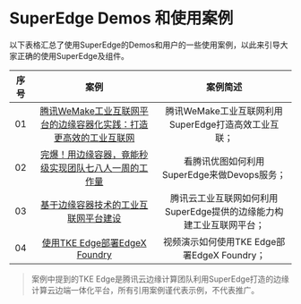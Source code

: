 # SuperEdge Demos 和使用案例

以下表格汇总了使用SuperEdge的Demos和用户的一些使用案例，以此来引导大家正确的使用SuperEdge及组件。

| 序号 |                             案例                             |                           案例简述                           |
| :--: | :----------------------------------------------------------: | :----------------------------------------------------------: |
|  01  | [腾讯WeMake工业互联网平台的边缘容器化实践：打造更高效的工业互联网](https://mp.weixin.qq.com/s/evalqNiqoM2dly57A0Cgrg) |     腾讯WeMake工业互联网利用SuperEdge打造高效工业互联；      |
|  02  | [完爆！用边缘容器，竟能秒级实现团队七八人一周的工作量](https://mp.weixin.qq.com/s/FMO6V1pvG-Xyi9xfBttCQA) |         看腾讯优图如何利用SuperEdge来做Devops服务；          |
|  03  | [基于边缘容器技术的工业互联网平台建设](https://mp.weixin.qq.com/s?__biz=MzkzNDE3MTc4OA==&mid=2247485924&idx=1&sn=e6e31cc94c286cd90bd4455957cb6ad1&chksm=c2400c07f53785114a60416ab4ae40b7987ce06400c91e4cfb380ba108ace991192831a5e03a&mpshare=1&scene=1&srcid=1228BnTlOKDJrbASAWZ8ZqHa&sharer_sharetime=1609163853965&sharer_shareid=1d93fb5fa2b29b35d135653bdc08e257¬replace=true#rd) | 腾讯云工业互联网如何利用SuperEdge提供的边缘能力构建工业互联网平台； |
|  04  | [使用TKE Edge部署EdgeX Foundry](https://mp.weixin.qq.com/s/0OOBazTMJQh4SXItNaVIMQ) |         视频演示如何使用TKE Edge部署EdgeX Foundry；          |

>   案例中提到的TKE Edge是腾讯云边缘计算团队利用SuperEdge打造的边缘计算云边端一体化平台，所有引用案例谨代表示例，不代表推广。

